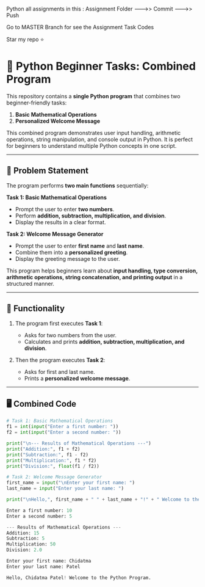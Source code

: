 Python all assignments in this :
Assignment Folder --->> Commit --->> Push

Go to MASTER Branch for see the Assignment Task Codes

Star my repo ⭐

# 🐍 Python Beginner Tasks: Combined Program

This repository contains a **single Python program** that combines two beginner-friendly tasks:

1. **Basic Mathematical Operations**  
2. **Personalized Welcome Message**  

This combined program demonstrates user input handling, arithmetic operations, string manipulation, and console output in Python. It is perfect for beginners to understand multiple Python concepts in one script.

---

## 📘 Problem Statement

The program performs **two main functions** sequentially:

**Task 1: Basic Mathematical Operations**  
- Prompt the user to enter **two numbers**.  
- Perform **addition, subtraction, multiplication, and division**.  
- Display the results in a clear format.

**Task 2: Welcome Message Generator**  
- Prompt the user to enter **first name** and **last name**.  
- Combine them into a **personalized greeting**.  
- Display the greeting message to the user.

This program helps beginners learn about **input handling, type conversion, arithmetic operations, string concatenation, and printing output** in a structured manner.

---

## 🧠 Functionality

1. The program first executes **Task 1**:
   - Asks for two numbers from the user.  
   - Calculates and prints **addition, subtraction, multiplication, and division**.

2. Then the program executes **Task 2**:
   - Asks for first and last name.  
   - Prints a **personalized welcome message**.

---

## 🖥️ Combined Code

```python
# Task 1: Basic Mathematical Operations
f1 = int(input("Enter a first number: "))
f2 = int(input("Enter a second number: "))

print("\n--- Results of Mathematical Operations ---")
print("Addition:", f1 + f2)
print("Subtraction:", f1 - f2)
print("Multiplication:", f1 * f2)
print("Division:", float(f1 / f2))

# Task 2: Welcome Message Generator
first_name = input("\nEnter your first name: ")
last_name = input("Enter your last name: ")

print("\nHello,", first_name + " " + last_name + "!" + " Welcome to the Python Program.")

Enter a first number: 10
Enter a second number: 5

--- Results of Mathematical Operations ---
Addition: 15
Subtraction: 5
Multiplication: 50
Division: 2.0

Enter your first name: Chidatma
Enter your last name: Patel

Hello, Chidatma Patel! Welcome to the Python Program.
